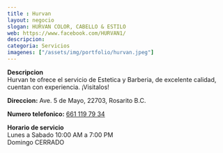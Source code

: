 ```yaml
---
title : Hurvan
layout: negocio
slogan: HURVAN COLOR, CABELLO & ESTILO
web: https://www.facebook.com/HURVAN1/
descripcion: 
categoria: Servicios
imagenes: ["/assets/img/portfolio/hurvan.jpeg"]
---
```


**Descripcion**
<br>
Hurvan te ofrece el servicio de Estetica y Barberia, de excelente calidad, cuentan con experiencia. ¡Visitalos!

**Direccion:** Ave. 5 de Mayo, 22703, Rosarito B.C.

**Numero telefonico:** <a href="tel:+526611197934">661 119 79 34</a>

**Horario de servicio**
<br>
Lunes a Sabado 10:00 AM a 7:00 PM
<br>
Domingo CERRADO 

